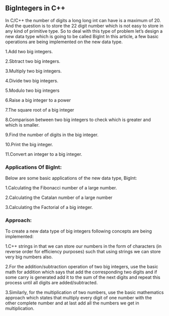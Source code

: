 ## BigIntegers in C++
In C/C++ the number of digits a long long int can have is a maximum of 20. And the question is to store the 22 digit number which is not easy to store in any kind of primitive type. So to deal with this type of problem let’s design a new data type which is going to be called BigInt In this article, a few basic operations are being implemented on the new data type.

1.Add two big integers.

2.Sbtract two big integers.

3.Multiply two big integers.

4.Divide two big integers.

5.Modulo two big integers

6.Raise a big integer to a power

7.The square root of a big integer

8.Comparison between two big integers to check which is greater and which is smaller.

9.Find the number of digits in the big integer.

10.Print the big integer.

11.Convert an integer to a big integer.

### Applications Of BigInt:
Below are some basic applications of the new data type, BigInt:

1.Calculating the Fibonacci number of a large number.

2.Calculating the Catalan number of a large number

3.Calculating the Factorial of a big integer.


### Approach:
To create a new data type of big integers following concepts are being implemented:

1.C++ strings in that we can store our numbers in the form of characters (in reverse order for efficiency purposes) such that using strings we can store very big numbers also.

2.For the addition/subtraction operation of two big integers, use the basic math for addition which says that add the corresponding two digits and if some carry is generated add it to the sum of the next digits and repeat this process until all digits are added/subtracted.

3.Similarly, for the multiplication of two numbers, use the basic mathematics approach which states that multiply every digit of one number with the other complete number and at last add all the numbers we get in multiplication.
